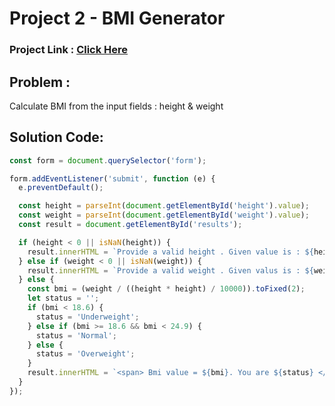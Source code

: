 # Project 2 - BMI Generator
### Project Link : [Click Here](https://stackblitz.com/edit/stackblitz-starters-drvbqn?file=Project%201%20-%20ColorChanger%2Fscript.js)

## Problem : 
Calculate BMI from the input fields : height & weight

## Solution Code:
```javascript
const form = document.querySelector('form');

form.addEventListener('submit', function (e) {
  e.preventDefault();

  const height = parseInt(document.getElementById('height').value);
  const weight = parseInt(document.getElementById('weight').value);
  const result = document.getElementById('results');

  if (height < 0 || isNaN(height)) {
    result.innerHTML = `Provide a valid height . Given value is : ${height}`;
  } else if (weight < 0 || isNaN(weight)) {
    result.innerHTML = `Provide a valid weight . Given valus is : ${weight}`;
  } else {
    const bmi = (weight / ((height * height) / 10000)).toFixed(2);
    let status = '';
    if (bmi < 18.6) {
      status = 'Underweight';
    } else if (bmi >= 18.6 && bmi < 24.9) {
      status = 'Normal';
    } else {
      status = 'Overweight';
    }
    result.innerHTML = `<span> Bmi value = ${bmi}. You are ${status} </span>`;
  }
});
```